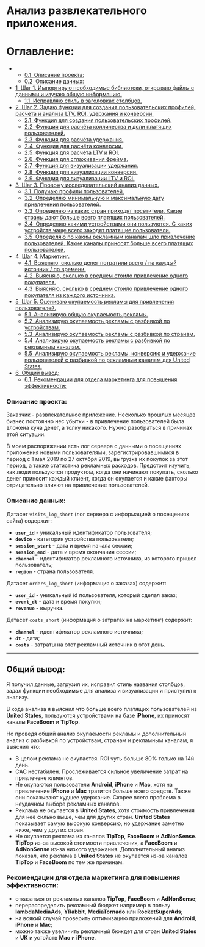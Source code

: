 # Анализ развлекательного приложения.

<h1>Оглавление:<span class="tocSkip"></span></h1>
<div class="toc"><ul class="toc-item"><li><ul class="toc-item"><li><span><a href="#Описание-проекта:" data-toc-modified-id="Описание-проекта:-0.1"><span class="toc-item-num">0.1&nbsp;&nbsp;</span>Описание проекта:</a></span></li><li><span><a href="#Описание-данных:" data-toc-modified-id="Описание-данных:-0.2"><span class="toc-item-num">0.2&nbsp;&nbsp;</span>Описание данных:</a></span></li></ul></li><li><span><a href="#Шаг-1.-Импортирую-необходимые-библиотеки,-открываю-файлы-с-данными-и-изучаю-общую-информацию." data-toc-modified-id="Шаг-1.-Импортирую-необходимые-библиотеки,-открываю-файлы-с-данными-и-изучаю-общую-информацию.-1"><span class="toc-item-num">1&nbsp;&nbsp;</span>Шаг 1. Импортирую необходимые библиотеки, открываю файлы с данными и изучаю общую информацию.</a></span><ul class="toc-item"><li><span><a href="#Исправляю-стиль-в-заголовках-столбцов." data-toc-modified-id="Исправляю-стиль-в-заголовках-столбцов.-1.1"><span class="toc-item-num">1.1&nbsp;&nbsp;</span>Исправляю стиль в заголовках столбцов.</a></span></li></ul></li><li><span><a href="#Шаг-2.-Задаю-функции-для-создания-пользовательских-профилей,-расчета-и-анализа-LTV,-ROI,-удержания-и-конверсии." data-toc-modified-id="Шаг-2.-Задаю-функции-для-создания-пользовательских-профилей,-расчета-и-анализа-LTV,-ROI,-удержания-и-конверсии.-2"><span class="toc-item-num">2&nbsp;&nbsp;</span>Шаг 2. Задаю функции для создания пользовательских профилей, расчета и анализа LTV, ROI, удержания и конверсии.</a></span><ul class="toc-item"><li><span><a href="#Функция-для-создания-пользовательских-профилей." data-toc-modified-id="Функция-для-создания-пользовательских-профилей.-2.1"><span class="toc-item-num">2.1&nbsp;&nbsp;</span>Функция для создания пользовательских профилей.</a></span></li><li><span><a href="#Функция-для-расчёта-колличества-и-доли-платящих-пользователей." data-toc-modified-id="Функция-для-расчёта-колличества-и-доли-платящих-пользователей.-2.2"><span class="toc-item-num">2.2&nbsp;&nbsp;</span>Функция для расчёта колличества и доли платящих пользователей.</a></span></li><li><span><a href="#Функция-для-расчёта-удержания." data-toc-modified-id="Функция-для-расчёта-удержания.-2.3"><span class="toc-item-num">2.3&nbsp;&nbsp;</span>Функция для расчёта удержания.</a></span></li><li><span><a href="#Функция-для-расчёта-конверсии." data-toc-modified-id="Функция-для-расчёта-конверсии.-2.4"><span class="toc-item-num">2.4&nbsp;&nbsp;</span>Функция для расчёта конверсии.</a></span></li><li><span><a href="#Функция-для-расчёта-LTV-и-ROI." data-toc-modified-id="Функция-для-расчёта-LTV-и-ROI.-2.5"><span class="toc-item-num">2.5&nbsp;&nbsp;</span>Функция для расчёта LTV и ROI.</a></span></li><li><span><a href="#Функция-для-сглаживания-фрейма." data-toc-modified-id="Функция-для-сглаживания-фрейма.-2.6"><span class="toc-item-num">2.6&nbsp;&nbsp;</span>Функция для сглаживания фрейма.</a></span></li><li><span><a href="#Функция-для-визуализации-удержания." data-toc-modified-id="Функция-для-визуализации-удержания.-2.7"><span class="toc-item-num">2.7&nbsp;&nbsp;</span>Функция для визуализации удержания.</a></span></li><li><span><a href="#Функция-для-визуализации-конверсии." data-toc-modified-id="Функция-для-визуализации-конверсии.-2.8"><span class="toc-item-num">2.8&nbsp;&nbsp;</span>Функция для визуализации конверсии.</a></span></li><li><span><a href="#Функция-для-визуализации-LTV-и-ROI." data-toc-modified-id="Функция-для-визуализации-LTV-и-ROI.-2.9"><span class="toc-item-num">2.9&nbsp;&nbsp;</span>Функция для визуализации LTV и ROI.</a></span></li></ul></li><li><span><a href="#Шаг-3.-Провожу-исследовательский-анализ-данных." data-toc-modified-id="Шаг-3.-Провожу-исследовательский-анализ-данных.-3"><span class="toc-item-num">3&nbsp;&nbsp;</span>Шаг 3. Провожу исследовательский анализ данных.</a></span><ul class="toc-item"><li><span><a href="#Получаю-профили-пользователей." data-toc-modified-id="Получаю-профили-пользователей.-3.1"><span class="toc-item-num">3.1&nbsp;&nbsp;</span>Получаю профили пользователей.</a></span></li><li><span><a href="#Определяю-минимальную-и-максимальную-дату-привлечения-пользователей." data-toc-modified-id="Определяю-минимальную-и-максимальную-дату-привлечения-пользователей.-3.2"><span class="toc-item-num">3.2&nbsp;&nbsp;</span>Определяю минимальную и максимальную дату привлечения пользователей.</a></span></li><li><span><a href="#Определяю-из-каких-стран-приходят-посетители.-Какие-страны-дают-больше-всего-платящих-пользователей." data-toc-modified-id="Определяю-из-каких-стран-приходят-посетители.-Какие-страны-дают-больше-всего-платящих-пользователей.-3.3"><span class="toc-item-num">3.3&nbsp;&nbsp;</span>Определяю из каких стран приходят посетители. Какие страны дают больше всего платящих пользователей.</a></span></li><li><span><a href="#Определяю-какими-устройствами-они-пользуются.-С-каких-устройств-чаще-всего-заходят-платящие-пользователи." data-toc-modified-id="Определяю-какими-устройствами-они-пользуются.-С-каких-устройств-чаще-всего-заходят-платящие-пользователи.-3.4"><span class="toc-item-num">3.4&nbsp;&nbsp;</span>Определяю какими устройствами они пользуются. С каких устройств чаще всего заходят платящие пользователи.</a></span></li><li><span><a href="#Определяю-по-каким-рекламным-каналам-шло-привлечение-пользователей.-Какие-каналы-приносят-больше-всего-платящих-пользователей." data-toc-modified-id="Определяю-по-каким-рекламным-каналам-шло-привлечение-пользователей.-Какие-каналы-приносят-больше-всего-платящих-пользователей.-3.5"><span class="toc-item-num">3.5&nbsp;&nbsp;</span>Определяю по каким рекламным каналам шло привлечение пользователей. Какие каналы приносят больше всего платящих пользователей.</a></span></li></ul></li><li><span><a href="#Шаг-4.-Маркетинг." data-toc-modified-id="Шаг-4.-Маркетинг.-4"><span class="toc-item-num">4&nbsp;&nbsp;</span>Шаг 4. Маркетинг.</a></span><ul class="toc-item"><li><span><a href="#Выясняю,-сколько-денег-потратили-всего-/-на-каждый-источник-/-по-времени." data-toc-modified-id="Выясняю,-сколько-денег-потратили-всего-/-на-каждый-источник-/-по-времени.-4.1"><span class="toc-item-num">4.1&nbsp;&nbsp;</span>Выясняю, сколько денег потратили всего / на каждый источник / по времени.</a></span></li><li><span><a href="#Выясняю,-сколько-в-среднем-стоило-привлечение-одного-покупателя." data-toc-modified-id="Выясняю,-сколько-в-среднем-стоило-привлечение-одного-покупателя.-4.2"><span class="toc-item-num">4.2&nbsp;&nbsp;</span>Выясняю, сколько в среднем стоило привлечение одного покупателя.</a></span></li><li><span><a href="#Выясняю,-сколько-в-среднем-стоило-привлечение-одного-покупателя-из-каждого-источника." data-toc-modified-id="Выясняю,-сколько-в-среднем-стоило-привлечение-одного-покупателя-из-каждого-источника.-4.3"><span class="toc-item-num">4.3&nbsp;&nbsp;</span>Выясняю, сколько в среднем стоило привлечение одного покупателя из каждого источника.</a></span></li></ul></li><li><span><a href="#Шаг-5.-Оцениваю-окупаемость-рекламы-для-привлечения-пользователей." data-toc-modified-id="Шаг-5.-Оцениваю-окупаемость-рекламы-для-привлечения-пользователей.-5"><span class="toc-item-num">5&nbsp;&nbsp;</span>Шаг 5. Оцениваю окупаемость рекламы для привлечения пользователей.</a></span><ul class="toc-item"><li><span><a href="#Анализирую-общую-окупаемость-рекламы." data-toc-modified-id="Анализирую-общую-окупаемость-рекламы.-5.1"><span class="toc-item-num">5.1&nbsp;&nbsp;</span>Анализирую общую окупаемость рекламы.</a></span></li><li><span><a href="#Анализирую-окупаемость-рекламы-с-разбивкой-по-устройствам." data-toc-modified-id="Анализирую-окупаемость-рекламы-с-разбивкой-по-устройствам.-5.2"><span class="toc-item-num">5.2&nbsp;&nbsp;</span>Анализирую окупаемость рекламы с разбивкой по устройствам.</a></span></li><li><span><a href="#Анализирую-окупаемость-рекламы-с-разбивкой-по-странам." data-toc-modified-id="Анализирую-окупаемость-рекламы-с-разбивкой-по-странам.-5.3"><span class="toc-item-num">5.3&nbsp;&nbsp;</span>Анализирую окупаемость рекламы с разбивкой по странам.</a></span></li><li><span><a href="#Анализирую-окупаемость-рекламы-с-разбивкой-по-рекламным-каналам." data-toc-modified-id="Анализирую-окупаемость-рекламы-с-разбивкой-по-рекламным-каналам.-5.4"><span class="toc-item-num">5.4&nbsp;&nbsp;</span>Анализирую окупаемость рекламы с разбивкой по рекламным каналам.</a></span></li><li><span><a href="#Анализирую-окупаемость-рекламы,-конверсию-и-удержание-пользователей-с-разбивкой-по-рекламным-каналам-для-United-States." data-toc-modified-id="Анализирую-окупаемость-рекламы,-конверсию-и-удержание-пользователей-с-разбивкой-по-рекламным-каналам-для-United-States.-5.5"><span class="toc-item-num">5.5&nbsp;&nbsp;</span>Анализирую окупаемость рекламы, конверсию и удержание пользователей с разбивкой по рекламным каналам для United States.</a></span></li></ul></li><li><span><a href="#Общий-вывод:" data-toc-modified-id="Общий-вывод:-6"><span class="toc-item-num">6&nbsp;&nbsp;</span>Общий вывод:</a></span><ul class="toc-item"><li><span><a href="#Рекомендации-для-отдела-маркетинга-для-повышения-эффективности:" data-toc-modified-id="Рекомендации-для-отдела-маркетинга-для-повышения-эффективности:-6.1"><span class="toc-item-num">6.1&nbsp;&nbsp;</span>Рекомендации для отдела маркетинга для повышения эффективности:</a></span></li></ul></li></ul></div>

### Описание проекта:
Заказчик - развлекательное приложение. Несколько прошлых месяцев бизнес постоянно нес убытки - в привлечение пользователей была вложена куча денег, а толку никакого. Нужно разобраться в причинах этой ситуации.

В моем распоряжении есть лог сервера с данными о посещениях приложения новыми пользователями, зарегистрировавшимися в период с 1 мая 2019 по 27 октября 2019, выгрузка их покупок за этот период, а также статистика рекламных расходов. Предстоит изучить, как люди пользуются продуктом, когда они начинают покупать, сколько денег приносит каждый клиент, когда он окупается и какие факторы отрицательно влияют на привлечение пользователей.

### Описание данных:
Датасет `visits_log_short` (лог сервера с информацией о посещениях сайта) содержит:
- **`user_id`** - уникальный идентификатор пользователя;
- **`device`** -  категория устройства пользователя;
- **`session_start`** -  дата и время начала сессии;
- **`session_end`** -  дата и время окончания сессии;
- **`channel`** -  идентификатор рекламного источника, из которого пришел пользователь;
- **`region`** -  страна пользователя.

Датасет `orders_log_short` (информация о заказах) содержит:
- **`user_id`** -  уникальный id пользователя, который сделал заказ;
- **`event_dt`** -  дата и время покупки;
- **`revenue`** -  выручка.

Датасет `costs_short` (информация о затратах на маркетинг) содержит:
- **`channel`** -  идентификатор рекламного источника;
- **`dt`** -  дата;
- **`costs`** -  затраты на этот рекламный источник в этот день.
***
## Общий вывод:
Я получил данные, загрузил их, исправил стиль названия столбцов, задал функции необходимые для анализа и визуализации и приступил к анализу. 

В ходе анализа я выяснил что больше всего платящих пользователей из **United States**, пользуются устройствами на базе **iPhone**, их приносят каналы **FaceBoom** и **TipTop**. 

Но проведя общий анализ окупаемости рекламы и дополнительный анализ с разбивкой по устройствам, странам и рекламным каналам, я выяснил что:
- В целом реклама не окупается. ROI чуть больше 80% только на 14й день. 
- CAC нестабилен. Прослеживается сильное увеличение затрат на привлечене клиентов.
- Не окупаются пользователи **Android**, **iPhone** и **Mac**, хотя на привлечение **iPhone** и **Mac** тратится больше всего средств. Также они показывают худшее удержание. Скорее всего проблема в неудачном выборе рекламных каналов.
- Реклама не окупается в **United States**, хотя стоимость привлечения для неё сильно выше, чем для других стран. **United States** показывает самую высокую конверсию, но удержание заметно ниже, чем у других стран.
- Не окупается реклама из каналов **TipTop**, **FaceBoom** и **AdNonSense**. **TipTop** из-за высокой стоимости привлечения, а **FaceBoom** и **AdNonSense** из-за низкого удержания. Дополнительный анализ показал, что реклама в **United States** не окупается из-за каналов **TipTop** и **FaceBoom** по тем же причинам.

### Рекомендации для отдела маркетинга для повышения эффективности:
- отказаться от рекламных каналов **TipTop**, **FaceBoom** и **AdNonSense**;
- перераспределить рекламный бюджет например в пользу **lambdaMediaAds**, **YRabbit**, **MediaTornado** или **RocketSuperAds**;
- на всякий случай проверить оптимизацию приложений для **Android**, **iPhone** и **Mac**;
- можно также увеличить рекламный бюждет для стран **United States** и **UK** и устойств **Mac** и **iPhone**.
